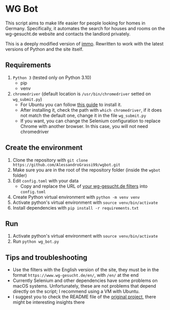 # WG Bot
This script aims to make life easier for people looking for homes in Germany. Specifically, it automates the search for houses and rooms on the wg-gesucht.de website and contacts the landlord privately.

This is a deeply modified version of [immo](https://github.com/nickirk/immo). Rewritten to work with the latest versions of Python and the site itself.

## Requirements
1. `Python 3` (tested only on Python 3.10)
    - pip
    - venv
2. `chromedriver` (default location is `/usr/bin/chromedriver` setted on `wg_submit.py`)
	- For Ubuntu you can follow [this guide](https://skolo.online/documents/webscrapping/#install-chrome-browser-and-chromedriver-ubuntu-20-04) to install it. 
	- After installing it, check the path with `which chromedriver`, if it does not match the default one, change it in the file `wg_submit.py`
	- If you want, you can change the Selenium configuration to replace Chrome with another browser. In this case, you will not need chromedriver

## Create the environment
1. Clone the repository with `git clone https://github.com/AlessandroGrassi99/wgbot.git`
2. Make sure you are in the root of the repository folder (inside the `wgbot` folder)
3. Edit `config.toml` with your data
    - Copy and replace the URL of [your wg-gesucht.de filters](https://www.wg-gesucht.de/en/mein-wg-gesucht-filter.html) into  `config.toml`
5. Create Python virtual environment with `python -m venv venv`
6. Activate python's virtual environment with `source venv/bin/activate`
7. Install dependencies with `pip install -r requirements.txt` 

## Run
1. Activate python's virtual environment with `source venv/bin/activate`
2. Run `python wg_bot.py`

## Tips and troubleshooting
- Use the filters with the English version of the site, they must be in the format `https://www.wg-gesucht.de/en/`, with `/en/` at the end
- Currently Selenium and other dependencies have some problems on macOS systems. Unfortunately, these are not problems that depend directly on the script; I recommend using a VM with Ubuntu. 
- I suggest you to check the README file of the [original project](https://github.com/nickirk/immo), there might be interesting insights there
